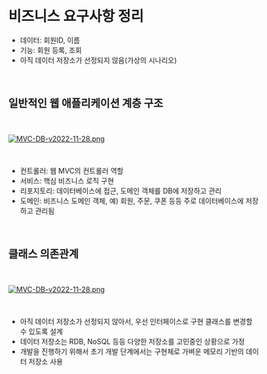 # 비즈니스 요구사항 정리

- 데이터: 회원ID, 이름
- 기능: 회원 등록, 조회
- 아직 데이터 저장소가 선정되지 않음(가상의 시나리오)

</br>

## 일반적인 웹 애플리케이션 계층 구조

</br>

[![MVC-DB-v2022-11-28.png](https://i.postimg.cc/Rqr2VftG/MVC-DB-v2022-11-28.png)](https://postimg.cc/bSTmmZ32)

</br>

- 컨트롤러: 웹 MVC의 컨트롤러 역할
- 서비스: 핵심 비즈니스 로직 구현
- 리포지토리: 데이터베이스에 접근, 도메인 객체를 DB에 저장하고 관리
- 도메인: 비즈니스 도메인 객체, 예) 회원, 주문, 쿠폰 등등 주로 데이터베이스에 저장하고 관리됨

</br>

## 클래스 의존관계

</br>

[![MVC-DB-v2022-11-28.png](https://i.postimg.cc/v8q6chcc/MVC-DB-v2022-11-28.png)](https://postimg.cc/ThbPsrj6)

</br>

- 아직 데이터 저장소가 선정되지 않아서, 우선 인터페이스로 구현 클래스를 변경할 수 있도록 설계
- 데이터 저장소는 RDB, NoSQL 등등 다양한 저장소를 고민중인 상황으로 가정
- 개발을 진행하기 위해서 초기 개발 단계에서는 구현체로 가벼운 메모리 기반의 데이터 저장소 사용